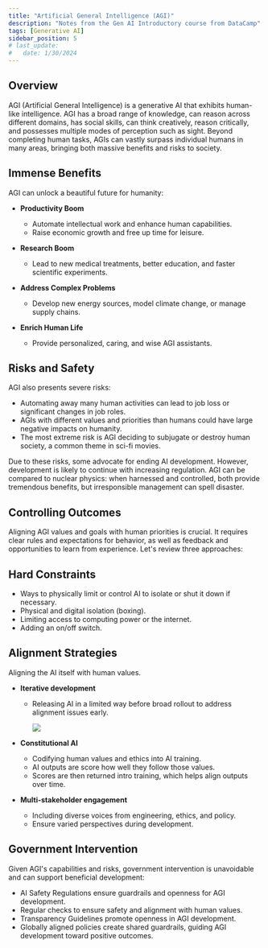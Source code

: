 ```yaml
---
title: "Artificial General Intelligence (AGI)"
description: "Notes from the Gen AI Introductory course from DataCamp"
tags: [Generative AI]
sidebar_position: 5
# last_update:
#   date: 1/30/2024
---
```




## Overview

AGI (Artificial General Intelligence) is a generative AI that exhibits human-like intelligence. AGI has a broad range of knowledge, can reason across different domains, has social skills, can think creatively, reason critically, and possesses multiple modes of perception such as sight. Beyond completing human tasks, AGIs can vastly surpass individual humans in many areas, bringing both massive benefits and risks to society.

## Immense Benefits

AGI can unlock a beautiful future for humanity:

- **Productivity Boom**
  - Automate intellectual work and enhance human capabilities.
  - Raise economic growth and free up time for leisure.

- **Research Boom**
  - Lead to new medical treatments, better education, and faster scientific experiments.
  
- **Address Complex Problems**
  - Develop new energy sources, model climate change, or manage supply chains.

- **Enrich Human Life**
  - Provide personalized, caring, and wise AGI assistants.

## Risks and Safety

AGI also presents severe risks:

- Automating away many human activities can lead to job loss or significant changes in job roles.
- AGIs with different values and priorities than humans could have large negative impacts on humanity.
- The most extreme risk is AGI deciding to subjugate or destroy human society, a common theme in sci-fi movies.

Due to these risks, some advocate for ending AI development. However, development is likely to continue with increasing regulation. AGI can be compared to nuclear physics: when harnessed and controlled, both provide tremendous benefits, but irresponsible management can spell disaster.

## Controlling Outcomes

Aligning AGI values and goals with human priorities is crucial. It requires clear rules and expectations for behavior, as well as feedback and opportunities to learn from experience. Let's review three approaches:

## Hard Constraints

  - Ways to physically limit or control AI to isolate or shut it down if necessary.
  - Physical and digital isolation (boxing).
  - Limiting access to computing power or the internet.
  - Adding an on/off switch.

## Alignment Strategies

Aligning the AI itself with human values.

  - **Iterative development**
    - Releasing AI in a limited way before broad rollout to address alignment issues early.
        
        ![](/img/docs/gen-ai-iterative-dev-aligning.png)


  - **Constitutional AI**
    - Codifying human values and ethics into AI training.
    - AI outputs are score how well they follow those values. 
    - Scores are then returned intro training, which helps align outputs over time.

  - **Multi-stakeholder engagement**
    - Including diverse voices from engineering, ethics, and policy.
    - Ensure varied perspectives during development.

## Government Intervention

Given AGI's capabilities and risks, government intervention is unavoidable and can support beneficial development:

- AI Safety Regulations ensure guardrails and openness for AGI development.
- Regular checks to ensure safety and alignment with human values.
- Transparency Guidelines promote openness in AGI development.
- Globally aligned policies create shared guardrails, guiding AGI development toward positive outcomes.